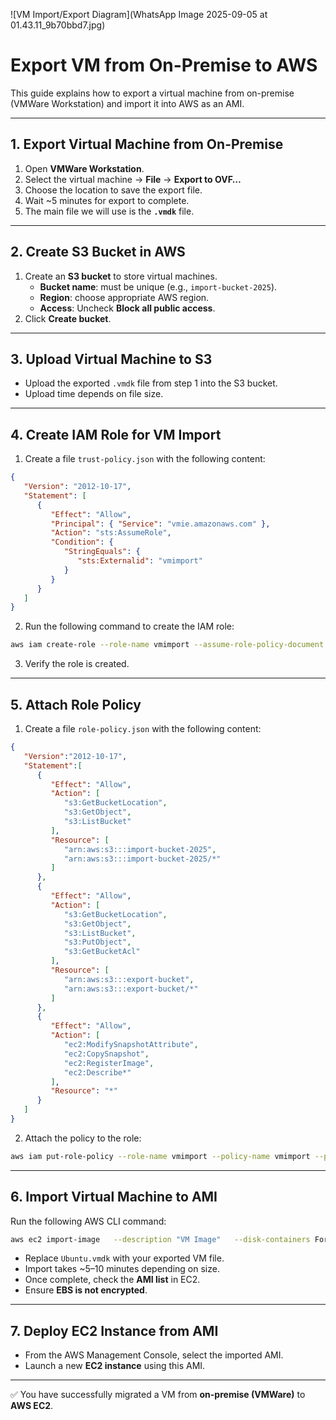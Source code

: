 ![VM Import/Export Diagram](WhatsApp Image 2025-09-05 at 01.43.11_9b70bbd7.jpg)

# Export VM from On-Premise to AWS

This guide explains how to export a virtual machine from on-premise (VMWare Workstation) and import it into AWS as an AMI.

---

## 1. Export Virtual Machine from On-Premise

1. Open **VMWare Workstation**.  
2. Select the virtual machine → **File** → **Export to OVF…**  
3. Choose the location to save the export file.  
4. Wait ~5 minutes for export to complete.  
5. The main file we will use is the **`.vmdk`** file.

---

## 2. Create S3 Bucket in AWS

1. Create an **S3 bucket** to store virtual machines.  
   - **Bucket name**: must be unique (e.g., `import-bucket-2025`).  
   - **Region**: choose appropriate AWS region.  
   - **Access**: Uncheck **Block all public access**.  
2. Click **Create bucket**.

---

## 3. Upload Virtual Machine to S3

- Upload the exported `.vmdk` file from step 1 into the S3 bucket.  
- Upload time depends on file size.

---

## 4. Create IAM Role for VM Import

1. Create a file `trust-policy.json` with the following content:

```json
{
   "Version": "2012-10-17",
   "Statement": [
      {
         "Effect": "Allow",
         "Principal": { "Service": "vmie.amazonaws.com" },
         "Action": "sts:AssumeRole",
         "Condition": {
            "StringEquals": {
               "sts:Externalid": "vmimport"
            }
         }
      }
   ]
}
```

2. Run the following command to create the IAM role:

```bash
aws iam create-role --role-name vmimport --assume-role-policy-document "file://trust-policy.json"
```

3. Verify the role is created.

---

## 5. Attach Role Policy

1. Create a file `role-policy.json` with the following content:

```json
{
   "Version":"2012-10-17",
   "Statement":[
      {
         "Effect": "Allow",
         "Action": [
            "s3:GetBucketLocation",
            "s3:GetObject",
            "s3:ListBucket" 
         ],
         "Resource": [
            "arn:aws:s3:::import-bucket-2025",
            "arn:aws:s3:::import-bucket-2025/*"
         ]
      },
      {
         "Effect": "Allow",
         "Action": [
            "s3:GetBucketLocation",
            "s3:GetObject",
            "s3:ListBucket",
            "s3:PutObject",
            "s3:GetBucketAcl"
         ],
         "Resource": [
            "arn:aws:s3:::export-bucket",
            "arn:aws:s3:::export-bucket/*"
         ]
      },
      {
         "Effect": "Allow",
         "Action": [
            "ec2:ModifySnapshotAttribute",
            "ec2:CopySnapshot",
            "ec2:RegisterImage",
            "ec2:Describe*"
         ],
         "Resource": "*"
      }
   ]
}
```

2. Attach the policy to the role:

```bash
aws iam put-role-policy --role-name vmimport --policy-name vmimport --policy-document "file://role-policy.json"
```

---

## 6. Import Virtual Machine to AMI

Run the following AWS CLI command:

```bash
aws ec2 import-image   --description "VM Image"   --disk-containers Format=vmdk,UserBucket="{S3Bucket=import-bucket-2025,S3Key=Ubuntu.vmdk}"
```

- Replace `Ubuntu.vmdk` with your exported VM file.  
- Import takes ~5–10 minutes depending on size.  
- Once complete, check the **AMI list** in EC2.  
- Ensure **EBS is not encrypted**.

---

## 7. Deploy EC2 Instance from AMI

- From the AWS Management Console, select the imported AMI.  
- Launch a new **EC2 instance** using this AMI.  

---

✅ You have successfully migrated a VM from **on-premise (VMWare)** to **AWS EC2**.
